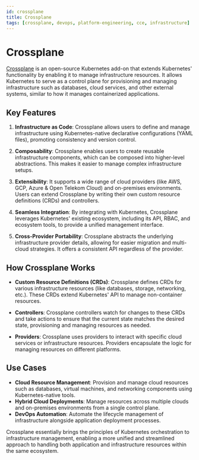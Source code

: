 ```yaml
---
id: crossplane
title: Crossplane
tags: [crossplane, devops, platform-engineering, cce, infrastructure]
---
```


# Crossplane

[Crossplane](https://www.crossplane.io/) is an open-source Kubernetes add-on that extends Kubernetes' functionality by enabling it to manage infrastructure resources. It allows Kubernetes to serve as a control plane for provisioning and managing infrastructure such as databases, cloud services, and other external systems, similar to how it manages containerized applications.

## Key Features

1. **Infrastructure as Code**: Crossplane allows users to define and manage infrastructure using Kubernetes-native declarative configurations (YAML files), promoting consistency and version control.

2. **Composability**: Crossplane enables users to create reusable infrastructure components, which can be composed into higher-level abstractions. This makes it easier to manage complex infrastructure setups.

3. **Extensibility**: It supports a wide range of cloud providers (like AWS, GCP, Azure & Open Telekom Cloud) and on-premises environments. Users can extend Crossplane by writing their own custom resource definitions (CRDs) and controllers.

4. **Seamless Integration**: By integrating with Kubernetes, Crossplane leverages Kubernetes' existing ecosystem, including its API, RBAC, and ecosystem tools, to provide a unified management interface.

5. **Cross-Provider Portability**: Crossplane abstracts the underlying infrastructure provider details, allowing for easier migration and multi-cloud strategies. It offers a consistent API regardless of the provider.

## How Crossplane Works

- **Custom Resource Definitions (CRDs)**: Crossplane defines CRDs for various infrastructure resources (like databases, storage, networking, etc.). These CRDs extend Kubernetes' API to manage non-container resources.

- **Controllers**: Crossplane controllers watch for changes to these CRDs and take actions to ensure that the current state matches the desired state, provisioning and managing resources as needed.

- **Providers**: Crossplane uses providers to interact with specific cloud services or infrastructure resources. Providers encapsulate the logic for managing resources on different platforms.

## Use Cases

- **Cloud Resource Management**: Provision and manage cloud resources such as databases, virtual machines, and networking components using Kubernetes-native tools.
- **Hybrid Cloud Deployments**: Manage resources across multiple clouds and on-premises environments from a single control plane.
- **DevOps Automation**: Automate the lifecycle management of infrastructure alongside application deployment processes.

Crossplane essentially brings the principles of Kubernetes orchestration to infrastructure management, enabling a more unified and streamlined approach to handling both application and infrastructure resources within the same ecosystem.
